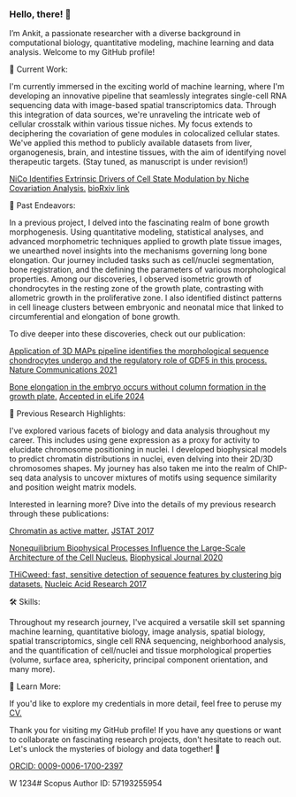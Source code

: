 ### Hello, there! 👋

I’m Ankit, a passionate researcher with a diverse background in computational biology, quantitative modeling, machine learning and data analysis. Welcome to my GitHub profile!

🧬 Current Work:

I'm currently immersed in the exciting world of machine learning, where I'm developing an innovative pipeline that seamlessly integrates single-cell RNA sequencing data with image-based spatial transcriptomics data. Through this integration of data sources, we're unraveling the intricate web of cellular crosstalk within various tissue niches. My focus extends to deciphering the covariation of gene modules in colocalized cellular states. We've applied this method to publicly available datasets from liver, organogenesis, brain, and intestine tissues, with the aim of identifying novel therapeutic targets. (Stay tuned, as manuscript is under revision!) 

<ins>NiCo Identifies Extrinsic Drivers of Cell State Modulation by Niche Covariation Analysis.</ins> [bioRxiv link](https://doi.org/10.1101/2024.09.08.611848) 

🦴 Past Endeavors:

In a previous project, I delved into the fascinating realm of bone growth morphogenesis. Using quantitative modeling, statistical analyses, and advanced morphometric techniques applied to growth plate tissue images, we unearthed novel insights into the mechanisms governing long bone elongation. Our journey included tasks such as cell/nuclei segmentation, bone registration, and the defining the parameters of various morphological properties. Among our discoveries, I observed isometric growth of chondrocytes in the resting zone of the growth plate, contrasting with allometric growth in the proliferative zone. I also identified distinct patterns in cell lineage clusters between embryonic and neonatal mice that linked to circumferential and elongation of bone growth.

To dive deeper into these discoveries, check out our publication: 

<ins>Application of 3D MAPs pipeline identifies the morphological sequence chondrocytes undergo and the regulatory role of GDF5 in this process.</ins> [Nature Communications 2021](https://www.nature.com/articles/s41467-021-25714-0)

<ins>Bone elongation in the embryo occurs without column formation in the growth plate.</ins> [Accepted in eLife 2024](https://www.biorxiv.org/content/10.1101/2023.11.14.567062v2)


🔬 Previous Research Highlights:

I've explored various facets of biology and data analysis throughout my career. This includes using gene expression as a proxy for activity to elucidate chromosome positioning in nuclei. I developed biophysical models to predict chromatin distributions in nuclei, even delving into their 2D/3D chromosomes shapes. My journey has also taken me into the realm of ChIP-seq data analysis to uncover mixtures of motifs using sequence similarity and position weight matrix models.

Interested in learning more? Dive into the details of my previous research through these publications:

<ins>Chromatin as active matter.</ins> [JSTAT 2017](https://iopscience.iop.org/article/10.1088/1742-5468/aa5287)

<ins>Nonequilibrium Biophysical Processes Influence the Large-Scale Architecture of the Cell Nucleus.</ins> [Biophysical Journal 2020](https://www.cell.com/biophysj/fulltext/S0006-3495(19)30940-3)

<ins>THiCweed: fast, sensitive detection of sequence features by clustering big datasets.</ins> [Nucleic Acid Research 2017](https://academic.oup.com/nar/article/46/5/e29/4754463)


🛠️ Skills:

Throughout my research journey, I've acquired a versatile skill set spanning machine learning, quantitative biology, image analysis, spatial biology, spatial transcriptomics, single cell RNA sequencing, neighborhood analysis, and the quantification of cell/nuclei and tissue morphological properties (volume, surface area, sphericity, principal component orientation, and many more).


📄 Learn More:

If you'd like to explore my credentials in more detail, feel free to peruse my [CV.](https://github.com/ankitbioinfo/interestingLinks/blob/master/CV_ankit2.pdf)

Thank you for visiting my GitHub profile! If you have any questions or want to collaborate on fascinating research projects, don't hesitate to reach out. Let's unlock the mysteries of biology and data together! 🌟

[ORCID: 0009-0006-1700-2397](https://orcid.org/0009-0006-1700-2397)

W 1234#
Scopus Author ID: 57193255954




<!--
**ankitbioinfo/ankitbioinfo** is a ✨ _special_ ✨ repository because its `README.md` (this file) appears on your GitHub profile.



Here are some ideas to get you started:

- 🔭 



- 🌱 I’m currently learning ...
- 👯 I’m looking to collaborate on ...
- 🤔 I’m looking for help with ...
- 💬 Ask me about ...
- 📫 How to reach me: ...
- 😄 Pronouns: ...
- ⚡ Fun fact: ...
-->
